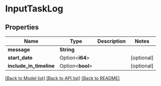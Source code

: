 # InputTaskLog

## Properties

Name | Type | Description | Notes
------------ | ------------- | ------------- | -------------
**message** | **String** |  | 
**start_date** | Option<**i64**> |  | [optional]
**include_in_timeline** | Option<**bool**> |  | [optional]

[[Back to Model list]](../README.md#documentation-for-models) [[Back to API list]](../README.md#documentation-for-api-endpoints) [[Back to README]](../README.md)


